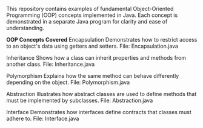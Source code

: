 This repository contains examples of fundamental Object-Oriented Programming (OOP) concepts implemented in Java. Each concept is demonstrated in a separate Java program for clarity and ease of understanding.

**OOP Concepts Covered**
Encapsulation
Demonstrates how to restrict access to an object's data using getters and setters.
File: Encapsulation.java

Inheritance
Shows how a class can inherit properties and methods from another class.
File: Inheritance.java

Polymorphism
Explains how the same method can behave differently depending on the object.
File: Polymorphism.java

Abstraction
Illustrates how abstract classes are used to define methods that must be implemented by subclasses.
File: Abstraction.java

Interface
Demonstrates how interfaces define contracts that classes must adhere to.
File: Interface.java

